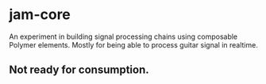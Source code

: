 # jam-core

An experiment in building signal processing chains using composable Polymer elements. Mostly for being able to process guitar signal in realtime.

## Not ready for consumption.

